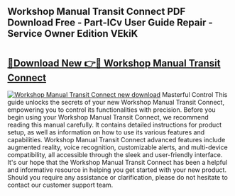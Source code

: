 ## Workshop Manual Transit Connect PDF Download Free - Part-ICv User Guide Repair - Service Owner Edition VEkiK

# <h2><a href="http://bc5895.oget.top/?id=Workshop+Manual+Transit+Connect">🔗Download New 👉🔴 Workshop Manual Transit Connect</a></h2>

[![Workshop Manual Transit Connect new download](https://i.imgur.com/5g1atiW.png)](http://bc5895.oget.top/?id=Workshop+Manual+Transit+Connect)
Masterful Control This guide unlocks the secrets of your new Workshop Manual Transit Connect, empowering you to control its functionalities with precision. Before you begin using your Workshop Manual Transit Connect, we recommend reading this manual carefully. It contains detailed instructions for product setup, as well as information on how to use its various features and capabilities. Workshop Manual Transit Connect advanced features include augmented reality, voice recognition, customizable alerts, and multi-device compatibility, all accessible through the sleek and user-friendly interface. It's our hope that the Workshop Manual Transit Connect has been a helpful and informative resource in helping you get started with your new product. Should you require any assistance or clarification, please do not hesitate to contact our customer support team.

